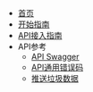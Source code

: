 <!-- docs/_sidebar.md -->

* [首页](/)
* [开始指南](/Get-Start)
* [API接入指南](/API-Access-Guide)
* API参考
    * [API Swagger](https://gcdrp.zhongshihudong.com/swagger ':ignore :target=_blank') 
    * [API通用错误码](/APIs/ErrorCode)
    * [推送垃圾数据](/APIs/PushGarbageData)
